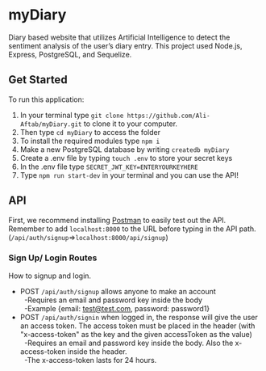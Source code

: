 # myDiary

Diary based website that utilizes Artificial Intelligence to detect the sentiment analysis of the user’s diary entry. This project used Node.js, Express, PostgreSQL, and Sequelize.

## Get Started

To run this application:

1.  In your terminal type `git clone https://github.com/Ali-Aftab/myDiary.git` to clone it to your computer.
2.  Then type `cd myDiary` to access the folder
3.  To install the required modules type `npm i`
4.  Make a new PostgreSQL database by writing `createdb myDiary`
5.  Create a .env file by typing `touch .env` to store your secret keys
6.  In the .env file type `SECRET_JWT_KEY=ENTERYOURKEYHERE`
7.  Type `npm run start-dev` in your terminal and you can use the API!

## API

First, we recommend installing [Postman](https://www.postman.com/) to easily test out the API. Remember to add `localhost:8000` to the URL before typing in the API path. (`/api/auth/signup`=>`localhost:8000/api/signup`)

### Sign Up/ Login Routes

How to signup and login.

- POST `/api/auth/signup` allows anyone to make an account <br/>
  &nbsp;&nbsp;-Requires an email and password key inside the body <br/>
  &nbsp;&nbsp;-Example {email: test@test.com, password: password1} <br/>
- POST `/api/auth/signin` when logged in, the response will give the user an access token. The access token must be placed in the header (with "x-access-token" as the key and the given accessToken as the value)  
  &nbsp;&nbsp;-Requires an email and password key inside the body. Also the x-access-token inside the header.<br/>
  &nbsp;&nbsp;-The x-access-token lasts for 24 hours. <br/>
